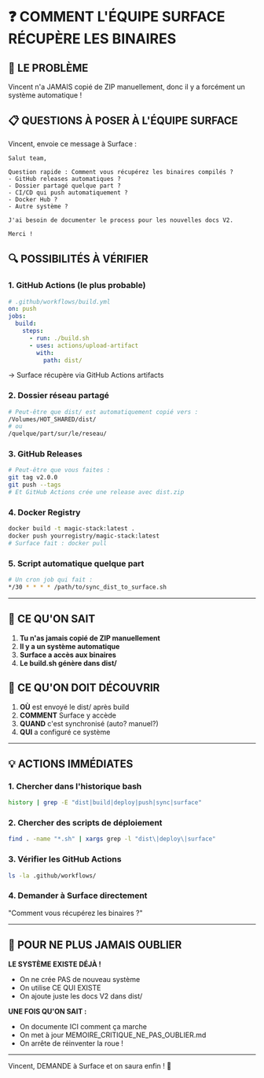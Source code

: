 # ❓ COMMENT L'ÉQUIPE SURFACE RÉCUPÈRE LES BINAIRES

## 🔴 **LE PROBLÈME**
Vincent n'a JAMAIS copié de ZIP manuellement, donc il y a forcément un système automatique !

## 📋 **QUESTIONS À POSER À L'ÉQUIPE SURFACE**

Vincent, envoie ce message à Surface :

```
Salut team,

Question rapide : Comment vous récupérez les binaires compilés ?
- GitHub releases automatiques ?
- Dossier partagé quelque part ?
- CI/CD qui push automatiquement ?
- Docker Hub ?
- Autre système ?

J'ai besoin de documenter le process pour les nouvelles docs V2.

Merci !
```

## 🔍 **POSSIBILITÉS À VÉRIFIER**

### 1. **GitHub Actions** (le plus probable)
```yaml
# .github/workflows/build.yml
on: push
jobs:
  build:
    steps:
      - run: ./build.sh
      - uses: actions/upload-artifact
        with:
          path: dist/
```
→ Surface récupère via GitHub Actions artifacts

### 2. **Dossier réseau partagé**
```bash
# Peut-être que dist/ est automatiquement copié vers :
/Volumes/HOT_SHARED/dist/
# ou
/quelque/part/sur/le/reseau/
```

### 3. **GitHub Releases**
```bash
# Peut-être que vous faites :
git tag v2.0.0
git push --tags
# Et GitHub Actions crée une release avec dist.zip
```

### 4. **Docker Registry**
```bash
docker build -t magic-stack:latest .
docker push yourregistry/magic-stack:latest
# Surface fait : docker pull
```

### 5. **Script automatique quelque part**
```bash
# Un cron job qui fait :
*/30 * * * * /path/to/sync_dist_to_surface.sh
```

---

## 🎯 **CE QU'ON SAIT**

1. **Tu n'as jamais copié de ZIP manuellement**
2. **Il y a un système automatique**
3. **Surface a accès aux binaires**
4. **Le build.sh génère dans dist/**

## 📝 **CE QU'ON DOIT DÉCOUVRIR**

1. **OÙ** est envoyé le dist/ après build
2. **COMMENT** Surface y accède
3. **QUAND** c'est synchronisé (auto? manuel?)
4. **QUI** a configuré ce système

---

## 💡 **ACTIONS IMMÉDIATES**

### 1. Chercher dans l'historique bash
```bash
history | grep -E "dist|build|deploy|push|sync|surface"
```

### 2. Chercher des scripts de déploiement
```bash
find . -name "*.sh" | xargs grep -l "dist\|deploy\|surface"
```

### 3. Vérifier les GitHub Actions
```bash
ls -la .github/workflows/
```

### 4. Demander à Surface directement
"Comment vous récupérez les binaires ?"

---

## 🚨 **POUR NE PLUS JAMAIS OUBLIER**

**LE SYSTÈME EXISTE DÉJÀ !**
- On ne crée PAS de nouveau système
- On utilise CE QUI EXISTE
- On ajoute juste les docs V2 dans dist/

**UNE FOIS QU'ON SAIT :**
- On documente ICI comment ça marche
- On met à jour MEMOIRE_CRITIQUE_NE_PAS_OUBLIER.md
- On arrête de réinventer la roue !

---

Vincent, DEMANDE à Surface et on saura enfin ! 🎯
